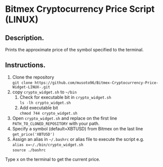 # Bitmex Cryptocurrency Price Script (LINUX)

## Description.
Prints the approximate price of the symbol specified to the terminal.

## Instructions.
1. Clone the repository<br>
`git clone https://github.com/musoto96/Bitmex-Cryptocurrency-Price-Widget-LINUX-.git`
2. copy `crypto_widget.sh` to `~/bin`
    1. Check for executable bit in `crypto_widget.sh`<br>
    `ls -lh crypto_widget.sh`
    2. Add executable bit<br>
    `chmod 744 crypto_widget.sh`
3. Open `crypto_widget.sh` and replace on the first line `PATH_TO_CLONED_REPOSITORY` with your path.
4. Specify a symbol (default=XBTUSD) from Bitmex on the last line `get_price('XBTUSD')`
5. Assign an alias in `~/.bashrc` or alias file to execute the script e.g.<br>
`alias x=~/./bin/crypto_widget.sh`<br>
`source ./bashrc`

Type x on the terminal to get the current price.

